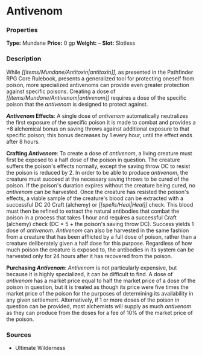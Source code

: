﻿---
Title: "Antivenom"
Type: "Mundane"
Price: "0 gp"
Weight: "–"
Slot: "Slotless"
Description: |
  "While antitoxin, as presented in the _Pathfinder RPG Core Rulebook_, presents a generalized tool for protecting oneself from poison, more specialized antivenoms can provide even greater protection against specific poisons. Creating a dose of antivenom requires a dose of the specific poison that the antivenom is designed to protect against.
  **Antivenom Effects**: A single dose of antivenom automatically neutralizes the first exposure of the specific poison it is made to combat and provides a +8 alchemical bonus on saving throws against additional exposure to that specific poison; this bonus decreases by 1 every hour, until the effect ends after 8 hours.
  **Crafting Antivenom**: To create a dose of antivenom, a living creature must first be exposed to a half dose of the poison in question. The creature suffers the poison's effects normally, except the saving throw DC to resist the poison is reduced by 2. In order to be able to produce antivenom, the creature must succeed at the necessary saving throws to be cured of the poison. If the poison's duration expires without the creature being cured, no antivenom can be harvested. Once the creature has resisted the poison's effects, a viable sample of the creature's blood can be extracted with a successful DC 20 Craft (alchemy) or Heal check. This blood must then be refined to extract the natural antibodies that combat the poison in a process that takes 1 hour and requires a successful Craft (alchemy) check (DC = 5 + the poison's saving throw DC). Success yields 1 dose of antivenom. Antivenom can also be harvested in the same fashion from a creature that has been afflicted by a full dose of poison, rather than a creature deliberately given a half dose for this purpose. Regardless of how much poison the creature is exposed to, the antibodies in its system can be harvested only for 24 hours after it has recovered from the poison.
  **Purchasing Antivenom**: Antivenom is not particularly expensive, but because it is highly specialized, it can be difficult to find. A dose of antivenom has a market price equal to half the market price of a dose of the poison in question, but it is treated as though its price were five times the market price of the poison for the purposes of determining its availability in any given settlement. Alternatively, if 1 or more doses of the poison in question can be provided, most alchemists will supply as much antivenom as they can produce from the doses for a fee of 10% of the market price of the poison."
Sources: "['Ultimate Wilderness']"
---

# Antivenom

### Properties

**Type:** Mundane **Price:** 0 gp **Weight:** – **Slot:** Slotless

### Description

While _[[items/Mundane/Antitoxin|antitoxin]]_, as presented in the Pathfinder RPG Core Rulebook, presents a generalized tool for protecting oneself from poison, more specialized antivenoms can provide even greater protection against specific poisons. Creating a dose of _[[items/Mundane/Antivenom|antivenom]]_ requires a dose of the specific poison that the _antivenom_ is designed to protect against.

**_Antivenom_ Effects**: A single dose of _antivenom_ automatically neutralizes the first exposure of the specific poison it is made to combat and provides a +8 alchemical bonus on saving throws against additional exposure to that specific poison; this bonus decreases by 1 every hour, until the effect ends after 8 hours.

**Crafting _Antivenom_**: To create a dose of _antivenom_, a living creature must first be exposed to a half dose of the poison in question. The creature suffers the poison's effects normally, except the saving throw DC to resist the poison is reduced by 2. In order to be able to produce _antivenom_, the creature must succeed at the necessary saving throws to be cured of the poison. If the poison's duration expires without the creature being cured, no _antivenom_ can be harvested. Once the creature has resisted the poison's effects, a viable sample of the creature's blood can be extracted with a successful DC 20 Craft (alchemy) or _[[spells/Heal|Heal]]_ check. This blood must then be refined to extract the natural antibodies that combat the poison in a process that takes 1 hour and requires a successful Craft (alchemy) check (DC = 5 + the poison's saving throw DC). Success yields 1 dose of _antivenom_. _Antivenom_ can also be harvested in the same fashion from a creature that has been afflicted by a full dose of poison, rather than a creature deliberately given a half dose for this purpose. Regardless of how much poison the creature is exposed to, the antibodies in its system can be harvested only for 24 hours after it has recovered from the poison.

**Purchasing _Antivenom_**: _Antivenom_ is not particularly expensive, but because it is highly specialized, it can be difficult to find. A dose of _antivenom_ has a market price equal to half the market price of a dose of the poison in question, but it is treated as though its price were five times the market price of the poison for the purposes of determining its availability in any given settlement. Alternatively, if 1 or more doses of the poison in question can be provided, most alchemists will supply as much _antivenom_ as they can produce from the doses for a fee of 10% of the market price of the poison.

### Sources

* Ultimate Wilderness